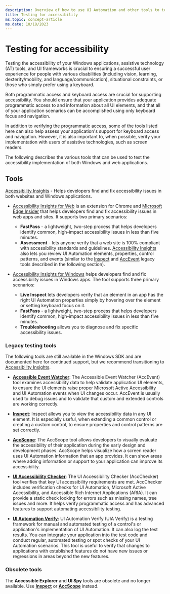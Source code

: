 ```yaml
---
description: Overview of how to use UI Automation and other tools to test your apps.
title: Testing for accessibility
ms.topic: concept-article
ms.date: 10/18/2023
---
```


# Testing for accessibility

Testing the accessibility of your Windows applications, assistive technology (AT) tools, and UI frameworks is crucial to ensuring a successful user experience for people with various disabilities (including vision, learning, dexterity/mobility, and language/communication), situational constraints, or those who simply prefer using a keyboard.

Both programmatic access and keyboard access are crucial for supporting accessibility. You should ensure that your application provides adequate programmatic access to and information about all UI elements, and that all of your application scenarios can be accomplished using only keyboard focus and navigation.

In addition to verifying the programmatic access, some of the tools listed here can also help assess your application's support for keyboard access and navigation. However, it is also important to, when possible, verify your implementation with users of assistive technologies, such as screen readers.

The following describes the various tools that can be used to test the accessibility implementation of both Windows and web applications.

## Tools

[Accessibility Insights](https://accessibilityinsights.io/) - Helps developers find and fix accessibility issues in both websites and Windows applications.

- [Accessibility Insights for Web](https://accessibilityinsights.io/docs/web/overview) is an extension for Chrome and [Microsoft Edge Insider](https://www.microsoftedgeinsider.com) that helps developers find and fix accessibility issues in web apps and sites. It supports two primary scenarios:
  - **FastPass** - a lightweight, two-step process that helps developers identify common, high-impact accessibility issues in less than five minutes.  
  - **Assessment** - lets anyone verify that a web site is 100% compliant with accessibility standards and guidelines. [Accessibility Insights](https://accessibilityinsights.io/) also lets you review UI Automation elements, properties, control patterns, and events (similar to the [Inspect](/windows/desktop/winauto/inspect-objects) and [AccEvent](/windows/desktop/winauto/accessible-event-watcher) legacy tools described in the following section).

- [Accessibility Insights for Windows](https://accessibilityinsights.io/docs/windows/overview) helps developers find and fix accessibility issues in Windows apps. The tool supports three primary scenarios:
  - **Live Inspect** lets developers verify that an element in an app has the right UI Automation properties simply by hovering over the element or setting keyboard focus on it.
  - **FastPass** - a lightweight, two-step process that helps developers identify common, high-impact accessibility issues in less than five minutes.
  - **Troubleshooting** allows you to diagnose and fix specific accessibility issues.

### Legacy testing tools

The following tools are still available in the Windows SDK and are documented here for continued support, but we recommend transitioning to [Accessibility Insights](https://accessibilityinsights.io/).

- [**Accessible Event Watcher**](accessible-event-watcher.md): The Accessible Event Watcher (AccEvent) tool examines accessibility data to help validate application UI elements, to ensure the UI elements raise proper Microsoft Active Accessibility and UI Automation events when UI changes occur. AccEvent is usually used to debug issues and to validate that custom and extended controls are working correctly.

- [**Inspect**](inspect-objects.md): Inspect allows you to view the accessibility data in any UI element. It is especially useful, when extending a common control or creating a custom control, to ensure properties and control patterns are set correctly.

- [**AccScope**](accscope.md): The AccScope tool allows developers to visually evaluate the accessibility of their application during the early design and development phases. AccScope helps visualize how a screen reader uses UI Automation information that an app provides. It can show areas where adding information or support to your application can improve its accessibility.

- [**UI Accessibility Checker**](ui-accessibility-checker.md): The UI Accessibility Checker (AccChecker) tool verifies that key UI accessibility requirements are met. AccChecker includes verification checks for UI Automation, Microsoft Active Accessibility, and Accessible Rich Internet Applications (ARIA). It can provide a static check looking for errors such as missing names, tree issues and more. It helps verify programmatic access and has advanced features to support automating accessibility testing.

- [**UI Automation Verify**](ui-automation-verify.md): UI Automation Verify (UIA Verify) is a testing framework for manual and automated testing of a control's or application's implementation of UI Automation. It can also log the test results. You can integrate your application into the test code and conduct regular, automated testing or spot checks of your UI Automation scenarios. This tool is useful to verify that changes to applications with established features do not have new issues or regressions in areas beyond the new features.

### Obsolete tools

The **Accessible Explorer** and **UI Spy** tools are obsolete and no longer available. Use [**Inspect**](inspect-objects.md) or [**AccScope**](accscope.md) instead.
